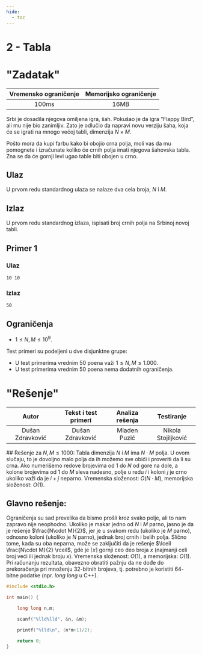 ```yaml
---
hide:
  - toc
---
```


# 2 - Tabla

#  "Zadatak"

| Vremensko ograničenje | Memorijsko ograničenje |
|:-:|:-:|
| 100ms | 16MB |

Srbi je dosadila njegova omiljena igra, šah. Pokušao je da igra “Flappy Bird”, ali mu nije bio zanimljiv. Zato je odlučio da napravi novu verziju šaha, koja će se igrati na mnogo većoj tabli, dimenzija $N\times M$.

Pošto mora da kupi farbu kako bi obojio crna polja, moli vas da mu pomognete i izračunate koliko će crnih polja imati njegova šahovska tabla. Zna se da će gornji levi ugao table biti obojen u crno.

## Ulaz
U prvom redu standardnog ulaza se nalaze dva cela broja, $N$ i $M$.

## Izlaz
U prvom redu standardnog izlaza, ispisati broj crnih polja na Srbinoj novoj tabli.

## Primer 1
### Ulaz
```
10 10
```

### Izlaz
```
50
```

## Ograničenja

* $1 \leq N, M \leq 10^9$.

Test primeri su podeljeni u dve disjunktne grupe:

* U test primerima vrednim $50$ poena važi $1 \leq N, M \leq 1.000$.
* U test primerima vrednim $50$ poena nema dodatnih ograničenja.



#  "Rešenje"

| Autor | Tekst i test primeri | Analiza rеšenja | Testiranje |
|:-:|:-:|:-:|:-:|
| Dušan Zdravković | Dušan Zdravković | Mladen Puzić | Nikola Stojiljković |

﻿## Rešenje za $N, M\leq1000$:
Tabla dimenzija $N$ i  $M$ ima $N\cdot M$ polja. U ovom slučaju, to je dovoljno malo polja da ih možemo sve obići i proveriti da li su crna. Ako numerišemo redove brojevima od $1$ do $N$ od gore na dole, a kolone brojevima od $1$ do $M$ sleva nadesno, polje u redu $i$ i koloni $j$ je crno ukoliko važi da je $i+j$ neparno. Vremenska složenost: $O(N\cdot M)$, memorijska složenost: $O(1)$.

## Glavno rešenje:
Ograničenja su sad prevelika da bismo prošli kroz svako polje, ali to nam zapravo nije neophodno. Ukoliko je makar jedno od $N$ i $M$ parno, jasno je da je rešenje $\frac{N\cdot M}{2}$, jer je u svakom redu (ukoliko je $M$ parno), odnosno koloni (ukoliko je $N$ parno), jednak broj crnih i belih polja.
Slično tome, kada su oba neparna, može se zaključiti da je rešenje $\lceil \frac{N\cdot M}{2} \rceil$, gde je $\lceil x \rceil$ gornji ceo deo broja $x$ (najmanji celi broj veći ili jednak broju $x$). Vremenska složenost: $O(1)$, a memorijska: $O(1)$. Pri računanju rezultata, obavezno obratiti pažnju da ne dođe do prekoračenja pri množenju $32$-bitnih brojeva, tj. potrebno je koristiti $64$-bitne podatke (npr. *long long* u C++).

``` cpp title="02_tabla.cpp" linenums="1"
#include <stdio.h>

int main() {

    long long n,m;

    scanf("%lld%lld", &n, &m);

    printf("%lld\n", (n*m+1)/2);

    return 0;
}

```
